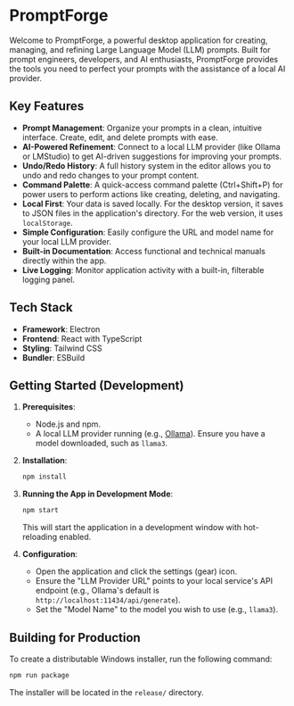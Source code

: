 # PromptForge

Welcome to PromptForge, a powerful desktop application for creating, managing, and refining Large Language Model (LLM) prompts. Built for prompt engineers, developers, and AI enthusiasts, PromptForge provides the tools you need to perfect your prompts with the assistance of a local AI provider.

## Key Features

- **Prompt Management**: Organize your prompts in a clean, intuitive interface. Create, edit, and delete prompts with ease.
- **AI-Powered Refinement**: Connect to a local LLM provider (like Ollama or LMStudio) to get AI-driven suggestions for improving your prompts.
- **Undo/Redo History**: A full history system in the editor allows you to undo and redo changes to your prompt content.
- **Command Palette**: A quick-access command palette (Ctrl+Shift+P) for power users to perform actions like creating, deleting, and navigating.
- **Local First**: Your data is saved locally. For the desktop version, it saves to JSON files in the application's directory. For the web version, it uses `localStorage`.
- **Simple Configuration**: Easily configure the URL and model name for your local LLM provider.
- **Built-in Documentation**: Access functional and technical manuals directly within the app.
- **Live Logging**: Monitor application activity with a built-in, filterable logging panel.

## Tech Stack

- **Framework**: Electron
- **Frontend**: React with TypeScript
- **Styling**: Tailwind CSS
- **Bundler**: ESBuild

## Getting Started (Development)

1.  **Prerequisites**:
    -   Node.js and npm.
    -   A local LLM provider running (e.g., [Ollama](https://ollama.com/)). Ensure you have a model downloaded, such as `llama3`.

2.  **Installation**:
    ```bash
    npm install
    ```

3.  **Running the App in Development Mode**:
    ```bash
    npm start
    ```
    This will start the application in a development window with hot-reloading enabled.

4.  **Configuration**:
    -   Open the application and click the settings (gear) icon.
    -   Ensure the "LLM Provider URL" points to your local service's API endpoint (e.g., Ollama's default is `http://localhost:11434/api/generate`).
    -   Set the "Model Name" to the model you wish to use (e.g., `llama3`).

## Building for Production

To create a distributable Windows installer, run the following command:

```bash
npm run package
```

The installer will be located in the `release/` directory.
